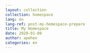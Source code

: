 ```yaml
---
layout: collection
collection: homespace
lang: en
lang-ref: post-my-homespace-prepare
title: My Homespace
date: 2020-01-08
author: apehex
categories: en
---
```

